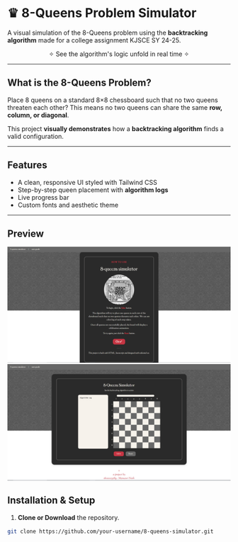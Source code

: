 # ♛ 8-Queens Problem Simulator

A visual simulation of the 8-Queens problem using the **backtracking algorithm** made for a college assignment KJSCE SY 24-25.

<p align="center">
  ✧ See the algorithm's logic unfold in real time ✧
</p>

---

## What is the 8-Queens Problem?

Place 8 queens on a standard 8×8 chessboard such that no two queens threaten each other? This means no two queens can share the same **row, column, or diagonal**.

This project **visually demonstrates** how a **backtracking algorithm** finds a valid configuration.

---

## Features

- A clean, responsive UI styled with Tailwind CSS
- Step-by-step queen placement with **algorithm logs**
- Live progress bar
- Custom fonts and aesthetic theme

---
## Preview

![8 Queens Simulator Screenshot](media/ss1.png)
![8 Queens Simulator Screenshot](media/ss2.png)

## Installation & Setup

1. **Clone or Download** the repository.

```bash
git clone https://github.com/your-username/8-queens-simulator.git
